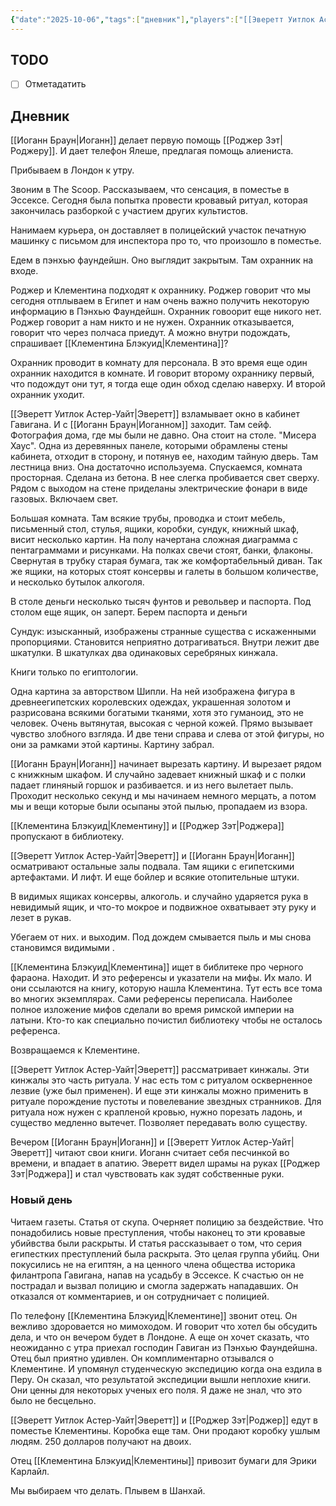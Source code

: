 ```yaml
---
{"date":"2025-10-06","tags":["дневник"],"players":["[[Эверетт Уитлок Астер-Уайт]]","[[Клементина Блэкуид]]","[[Иоганн Браун]]","[[Роджер Зэт]]"],"campaign":"[[Маски Ньярлахотепа]]","world-date":"19 февраля 1925","world-time-start":"ночь","dg-publish":true,"previous-session":"[[2 октября 2025]]","next-session":null,"permalink":"/6-oktyabrya-2025/","dgPassFrontmatter":true}
---
```



## TODO
- [ ] Отметадатить

## Дневник
[[Иоганн Браун\|Иоганн]] делает первую помощь [[Роджер Зэт\|Роджеру]]. И дает телефон Ялеше, предлагая помощь алиениста. 

Прибываем в Лондон к утру.

Звоним в The Scoop. Рассказываем, что сенсация, в поместье в Эссексе. Сегодня была попытка провести кровавый ритуал, которая закончилась разборкой с участием других культистов. 

Нанимаем курьера, он доставляет в полицейский участок печатную машинку с письмом для инспектора про то, что произошло в поместье.

Едем в пэнхью фаундейшн. Оно выглядит закрытым. Там охранник на входе. 

Роджер и Клементина подходят к охраннику. Роджер говорит что мы сегодня отплываем в Египет и нам очень важно получить некоторую информацию в Пэнхью Фаундейшн. Охранник говоорит еще никого нет. Роджер говорит а нам никто и не нужен. Охранник отказывается, говорит что через полчаса приедут. А можно внутри подождать, спрашивает [[Клементина Блэкуид\|Клементина]]?

Охранник проводит в комнату для персонала. В это время еще один охранник находится в комнате. И говорит второму охраннику первый, что подождут они тут, я тогда еще один обход сделаю наверху. И второй охранник уходит.

[[Эверетт Уитлок Астер-Уайт\|Эверетт]] взламывает окно в кабинет Гавигана. И с [[Иоганн Браун\|Иоганном]] заходит. Там сейф. Фотография дома, где мы были не давно. Она стоит на столе. "Мисера Хаус". Одна из деревянных панеле, которыми обрамлены стены кабинета, отходит в сторону, и потянув ее, находим тайную дверь. Там лестница вниз. Она достаточно используема. Спускаемся, комната просторная. Сделана из бетона. В нее слегка пробивается свет сверху. Рядом с выходом на стене приделаны электрические фонари в виде газовых. Включаем свет. 

Большая комната. Там всякие трубы, проводка и стоит мебель, письменный стол, стулья, ящики, коробки, сундук, книжный шкаф, висит несколько картин. На полу начертана сложная диаграмма с пентаграммами и рисунками. На полках свечи стоят, банки, флаконы.  Свернутая в трубку старая бумага, так же комфортабельный диван. Так же ящики, на которых стоят консервы и галеты в большом количестве, и несколько бутылок алкоголя. 

В столе деньги несколько тысяч фунтов и револьвер и паспорта. Под столом еще ящик, он заперт. Берем паспорта и деньги

Сундук: изысканный, изображены странные существа с искаженными пропорциями. Становится неприятно дотрагиваться. Внутри лежит две шкатулки. В шкатулках два одинаковых серебряных кинжала. 

Книги только по египтологии. 

Одна картина за авторством Шипли. На ней изображена фигура в древнеегипетских королевских одеждах, украшенная золотом и разрисована всякими богатыми тканями, хотя это гуманоид, это не человек. Очень вытянутая, высокая с черной кожей. Прямо вызывает чувство злобного взгляда. И две тени справа и слева от этой фигуры, но они за рамками этой картины. Картину забрал. 

[[Иоганн Браун\|Иоганн]] начинает вырезать картину. И вырезает рядом с книжкным шкафом. И случайно задевает книжный шкаф и с полки падает глиняный горшок и разбивается. и из него вылетает пыль. Проходит несколько секунд и мы начинаем немного мерцать, а потом мы и вещи которые были осыпаны этой пылью, пропадаем из взора. 

[[Клементина Блэкуид\|Клементину]] и [[Роджер Зэт\|Роджера]] пропускают в библиотеку. 

[[Эверетт Уитлок Астер-Уайт\|Эверетт]] и [[Иоганн Браун\|Иоганн]] осматривают остальные залы подвала. Там ящики с египетскими артефактами. И лифт. И еще бойлер и всякие отопительные штуки. 

В видимых ящиках консервы, алкоголь. и случайно ударяется рука в невидимый ящик, и что-то мокрое и подвижное охватывает эту руку и лезет в рукав. 

Убегаем от них. и выходим. Под дождем смывается пыль и мы снова становимся видимыми .

[[Клементина Блэкуид\|Клементина]] ищет в библитеке про черного фараона. Находит. И это референсы и указатели на мифы. Их мало. И они ссылаются на книгу, которую нашла Клементина. Тут есть все тома во многих экземплярах. Сами референсы переписала. Наиболее полное изложение мифов сделали во время римской империи на латыни. Кто-то как специально почистил библиотеку чтобы не осталось референса. 

Возвращаемся к Клементине. 

[[Эверетт Уитлок Астер-Уайт\|Эверетт]] рассматривает кинжалы. Эти кинжалы это часть ритуала. У нас есть том с ритуалом оскверненное лезвие (уже был применен). И еще эти кинжалы можно применить в ритуале порождение пустоты и повелевание звездных странников. Для ритуала нож нужен с крапленой кровью, нужно порезать ладонь, и существо медленно вытечет. Позволяет передавать волю существу.  

Вечером [[Иоганн Браун\|Иоганн]] и [[Эверетт Уитлок Астер-Уайт\|Эверетт]] читают свои книги. Иоганн считает себя песчинкой во времени, и впадает в апатию. Эверетт видел шрамы на руках [[Роджер Зэт\|Роджера]] и стал чувствовать как зудят собственные руки.

### Новый день
Читаем газеты. Статья от скупа. Очерняет полицию за бездействие. Что понадобились новые преступления, чтобы наконец то эти кровавые убийвства были раскрыты. И статья рассказывает о том, что серия египестких преступлений была раскрыта. Это целая группа убийц. Они покусились не на египтян, а на ценного члена общества историка филантропа Гавигана, напав на усадьбу в Эссексе. К счастью он не пострадал и вызвал полицию и смогла задержать нападавших. Он отказался от комментариев, и он сотрудничает с полицией. 

По телефону [[Клементина Блэкуид\|Клементине]] звонит отец. Он вежливо здоровается но мимоходом. И говорит что хотел бы обсудить дела, и что он вечером будет в Лондоне. А еще он хочет сказать, что неожиданно с утра приехал господин Гавиган из Пэнхью Фаундейшна. Отец был приятно удивлен. Он комплиментарно отзывался о Клементине. И упомянул студенческую экспедицию когда она ездила в Перу. Он сказал, что результатой экспедиции вышли неплохие книги. Они ценны для некоторых ученых его поля. Я даже не знал, что это было не бесцельно. 

[[Эверетт Уитлок Астер-Уайт\|Эверетт]] и [[Роджер Зэт\|Роджер]] едут в поместье Клементины. Коробка еще там. Они продают коробку ушлым людям. 250 долларов получают на двоих.

Отец [[Клементина Блэкуид\|Клементины]] привозит бумаги для Эрики Карлайл. 

Мы выбираем что делать. Плывем в Шанхай.
